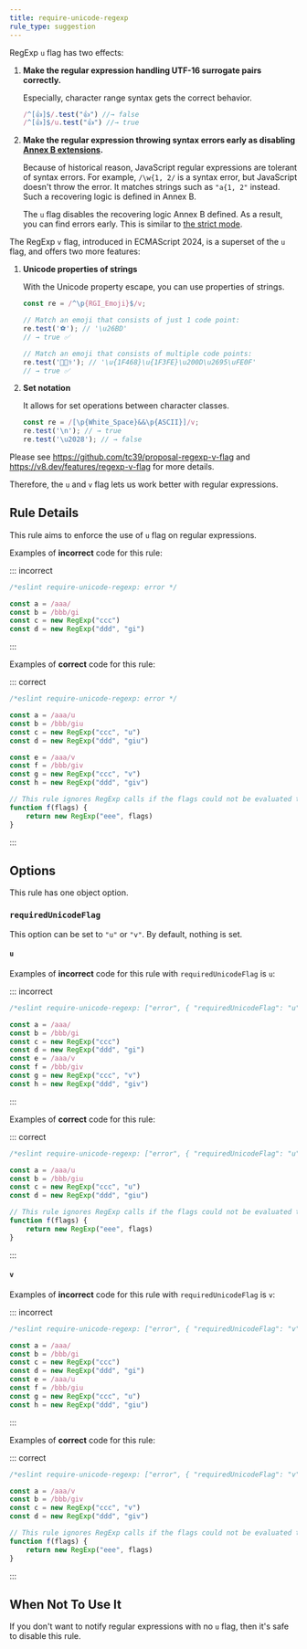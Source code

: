 ```yaml
---
title: require-unicode-regexp
rule_type: suggestion
---
```



RegExp `u` flag has two effects:

1. **Make the regular expression handling UTF-16 surrogate pairs correctly.**

    Especially, character range syntax gets the correct behavior.

    ```js
    /^[👍]$/.test("👍") //→ false
    /^[👍]$/u.test("👍") //→ true
    ```

2. **Make the regular expression throwing syntax errors early as disabling [Annex B extensions](https://www.ecma-international.org/ecma-262/6.0/#sec-regular-expressions-patterns).**

    Because of historical reason, JavaScript regular expressions are tolerant of syntax errors. For example, `/\w{1, 2/` is a syntax error, but JavaScript doesn't throw the error. It matches strings such as `"a{1, 2"` instead. Such a recovering logic is defined in Annex B.

    The `u` flag disables the recovering logic Annex B defined. As a result, you can find errors early. This is similar to [the strict mode](https://developer.mozilla.org/en-US/docs/Web/JavaScript/Reference/Strict_mode).

The RegExp `v` flag, introduced in ECMAScript 2024, is a superset of the `u` flag, and offers two more features:

1. **Unicode properties of strings**

    With the Unicode property escape, you can use properties of strings.

    ```js
    const re = /^\p{RGI_Emoji}$/v;

    // Match an emoji that consists of just 1 code point:
    re.test('⚽'); // '\u26BD'
    // → true ✅

    // Match an emoji that consists of multiple code points:
    re.test('👨🏾‍⚕️'); // '\u{1F468}\u{1F3FE}\u200D\u2695\uFE0F'
    // → true ✅
    ```

2. **Set notation**

    It allows for set operations between character classes.

    ```js
    const re = /[\p{White_Space}&&\p{ASCII}]/v;
    re.test('\n'); // → true
    re.test('\u2028'); // → false
    ```

Please see <https://github.com/tc39/proposal-regexp-v-flag> and <https://v8.dev/features/regexp-v-flag> for more details.

Therefore, the `u` and `v` flag lets us work better with regular expressions.

## Rule Details

This rule aims to enforce the use of `u` flag on regular expressions.

Examples of **incorrect** code for this rule:

::: incorrect

```js
/*eslint require-unicode-regexp: error */

const a = /aaa/
const b = /bbb/gi
const c = new RegExp("ccc")
const d = new RegExp("ddd", "gi")
```

:::

Examples of **correct** code for this rule:

::: correct

```js
/*eslint require-unicode-regexp: error */

const a = /aaa/u
const b = /bbb/giu
const c = new RegExp("ccc", "u")
const d = new RegExp("ddd", "giu")

const e = /aaa/v
const f = /bbb/giv
const g = new RegExp("ccc", "v")
const h = new RegExp("ddd", "giv")

// This rule ignores RegExp calls if the flags could not be evaluated to a static value.
function f(flags) {
    return new RegExp("eee", flags)
}
```

:::

## Options

This rule has one object option.

### `requiredUnicodeFlag`

This option can be set to `"u"` or `"v"`. By default, nothing is set.

#### `u`

Examples of **incorrect** code for this rule with `requiredUnicodeFlag` is `u`:

::: incorrect

```js
/*eslint require-unicode-regexp: ["error", { "requiredUnicodeFlag": "u" }] */

const a = /aaa/
const b = /bbb/gi
const c = new RegExp("ccc")
const d = new RegExp("ddd", "gi")
const e = /aaa/v
const f = /bbb/giv
const g = new RegExp("ccc", "v")
const h = new RegExp("ddd", "giv")
```

:::

Examples of **correct** code for this rule:

::: correct

```js
/*eslint require-unicode-regexp: ["error", { "requiredUnicodeFlag": "u" }] */

const a = /aaa/u
const b = /bbb/giu
const c = new RegExp("ccc", "u")
const d = new RegExp("ddd", "giu")

// This rule ignores RegExp calls if the flags could not be evaluated to a static value.
function f(flags) {
    return new RegExp("eee", flags)
}
```

:::

#### `v`

Examples of **incorrect** code for this rule with `requiredUnicodeFlag` is `v`:

::: incorrect

```js
/*eslint require-unicode-regexp: ["error", { "requiredUnicodeFlag": "v" }] */

const a = /aaa/
const b = /bbb/gi
const c = new RegExp("ccc")
const d = new RegExp("ddd", "gi")
const e = /aaa/u
const f = /bbb/giu
const g = new RegExp("ccc", "u")
const h = new RegExp("ddd", "giu")
```

:::

Examples of **correct** code for this rule:

::: correct

```js
/*eslint require-unicode-regexp: ["error", { "requiredUnicodeFlag": "v" }] */

const a = /aaa/v
const b = /bbb/giv
const c = new RegExp("ccc", "v")
const d = new RegExp("ddd", "giv")

// This rule ignores RegExp calls if the flags could not be evaluated to a static value.
function f(flags) {
    return new RegExp("eee", flags)
}
```

:::

## When Not To Use It

If you don't want to notify regular expressions with no `u` flag, then it's safe to disable this rule.
